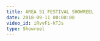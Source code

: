 ```yaml
---
title: AREA 51 FESTIVAL SHOWREEL
date: 2018-09-11 00:00:00
video_id: iRvvFi-kTJs
type: Showreel
---
```

